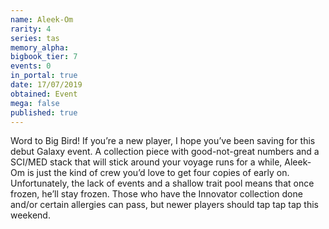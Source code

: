 ```yaml
---
name: Aleek-Om
rarity: 4
series: tas
memory_alpha:
bigbook_tier: 7
events: 0
in_portal: true
date: 17/07/2019
obtained: Event
mega: false
published: true
---
```


Word to Big Bird! If you’re a new player, I hope you’ve been saving for this debut Galaxy event. A collection piece with good-not-great numbers and a SCI/MED stack that will stick around your voyage runs for a while, Aleek-Om is just the kind of crew you’d love to get four copies of early on. Unfortunately, the lack of events and a shallow trait pool means that once frozen, he’ll stay frozen. Those who have the Innovator collection done and/or certain allergies can pass, but newer players should tap tap tap this weekend.
